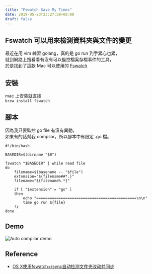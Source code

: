 ```yaml
---
title: "Fswatch Save My Times"
date: 2019-05-23T23:27:58+08:00
draft: false
---
```

## Fswatch 可以用來檢測資料夾與文件的變更
最近在用 vim 練習 golang，真的是 go run 到手累心也累，  
就到網路上搜看看有沒有可以監控檔案存檔事件的工具，  
於是找到了這款 Mac 可以使用的 [Fswatch](https://github.com/emcrisostomo/fswatch "Fswatch")

## 安裝
mac 上安裝就直接  
`brew install fswatch`

## 腳本
因為我只要監控 go file 有沒有異動，  
如果有的話幫我 compilar，所以腳本中有限定 .go 檔。

```
#!/bin/bash

BASEDIR=$(dirname "$0")

fswatch "$BASEDIR" | while read file
do
    filename=$(basename -- "$file")
    extension="${filename##*.}"
    filename="${filename%.*}"

    if [ "$extension" = "go" ]
    then
        echo "=============================================\n\n"
        time go run ${file}
    fi
done
```

## Demo

![Auto compilar demo](https://fblog.loopbai.com/images/2019/05/c001.gif "Auto compilar demo")

## Reference
- [OS X使用fswatch+rsync自动检测文件夹改动并同步](https://my.oschina.net/mengshuai/blog/618354 "OS X使用fswatch+rsync自动检测文件夹改动并同步")
